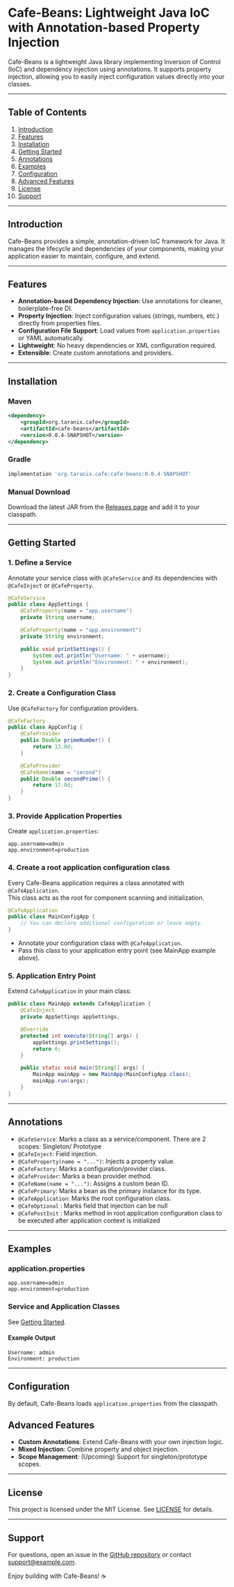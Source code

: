 # Cafe-Beans: Lightweight Java IoC with Annotation-based Property Injection

Cafe-Beans is a lightweight Java library implementing Inversion of Control (IoC) and dependency injection using annotations. It supports property injection, allowing you to easily inject configuration values directly into your classes.

---

## Table of Contents

1. [Introduction](#introduction)
2. [Features](#features)
3. [Installation](#installation)
4. [Getting Started](#getting-started)
5. [Annotations](#annotations)
6. [Examples](#examples)
7. [Configuration](#configuration)
8. [Advanced Features](#advanced-features)
9. [License](#license)
10. [Support](#support)

---

## Introduction

Cafe-Beans provides a simple, annotation-driven IoC framework for Java. It manages the lifecycle and dependencies of your components, making your application easier to maintain, configure, and extend.

---

## Features

- **Annotation-based Dependency Injection**: Use annotations for cleaner, boilerplate-free DI.
- **Property Injection**: Inject configuration values (strings, numbers, etc.) directly from properties files.
- **Configuration File Support**: Load values from `application.properties` or YAML automatically.
- **Lightweight**: No heavy dependencies or XML configuration required.
- **Extensible**: Create custom annotations and providers.

---

## Installation

### Maven

```xml
<dependency>
    <groupId>org.taranix.cafe</groupId>
    <artifactId>cafe-beans</artifactId>
    <version>0.0.4-SNAPSHOT</version>
</dependency>
```

### Gradle

```gradle
implementation 'org.taranix.cafe:cafe-beans:0.0.4-SNAPSHOT'
```

### Manual Download

Download the latest JAR from the [Releases page](https://github.com/taranix81/cafe-core/releases) and add it to your classpath.

---

## Getting Started

### 1. Define a Service

Annotate your service class with `@CafeService` and its dependencies with `@CafeInject` or `@CafeProperty`.

```java
@CafeService
public class AppSettings {
    @CafeProperty(name = "app.username")
    private String username;

    @CafeProperty(name = "app.environment")
    private String environment;

    public void printSettings() {
        System.out.println("Username: " + username);
        System.out.println("Environment: " + environment);
    }
}
```

### 2. Create a Configuration Class

Use `@CafeFactory` for configuration providers.

```java
@CafeFactory
public class AppConfig {
    @CafeProvider
    public Double primeNumber() {
        return 13.0d;
    }

    @CafeProvider
    @CafeName(name = "second")
    public Double secondPrime() {
        return 17.0d;
    }
}
```

### 3. Provide Application Properties

Create `application.properties`:
```properties
app.username=admin
app.environment=production
```

### 4. Create a root application configuration class

Every Cafe-Beans application requires a class annotated with `@CafeApplication`.  
This class acts as the root for component scanning and initialization.

```java
@CafeApplication
public class MainConfigApp {
    // You can declare additional configuration or leave empty.
}
```

- Annotate your configuration class with `@CafeApplication`.
- Pass this class to your application entry point (see MainApp example above).

### 5. Application Entry Point

Extend `CafeApplication` in your main class:

```java
public class MainApp extends CafeApplication {
    @CafeInject
    private AppSettings appSettings;

    @Override
    protected int execute(String[] args) {
        appSettings.printSettings();
        return 0;
    }

    public static void main(String[] args) {
        MainApp mainApp = new MainApp(MainConfigApp.class);
        mainApp.run(args);
    }
}
```

---

## Annotations

- `@CafeService`: Marks a class as a service/component. There are 2 scopes: Singleton/ Prototype
- `@CafeInject`: Field  injection.
- `@CafeProperty(name = "...")`: Injects a property value.
- `@CafeFactory`: Marks a configuration/provider class.
- `@CafeProvider`: Marks a bean provider method.
- `@CafeName(name = "...")`: Assigns a custom bean ID.
- `@CafePrimary`: Marks a bean as the primary instance for its type.
- `@CafeApplication`: Marks the root configuration class.
- `@CafeOptional` : Marks field that injection can be null
- `@CafePostInit` : Marks method in root application configuration class to be executed after application context is initialized

---

## Examples

### application.properties

```properties
app.username=admin
app.environment=production
```

### Service and Application Classes

See [Getting Started](#getting-started).

#### Example Output

```
Username: admin
Environment: production
```

---

## Configuration

By default, Cafe-Beans loads `application.properties` from the classpath. 

## Advanced Features

- **Custom Annotations**: Extend Cafe-Beans with your own injection logic.
- **Mixed Injection**: Combine property and object injection.
- **Scope Management**: (Upcoming) Support for singleton/prototype scopes.

---

## License

This project is licensed under the MIT License. See [LICENSE](../LICENSE) for details.

---

## Support

For questions, open an issue in the [GitHub repository](https://github.com/taranix81/cafe-core/issues) or contact support@example.com.

Enjoy building with Cafe-Beans! ☕️
